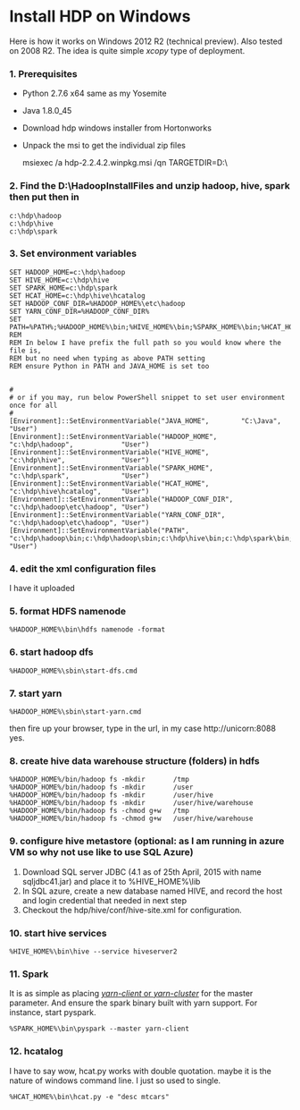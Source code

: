 # Install HDP on Windows

Here is how it works on Windows 2012 R2 (technical preview).  Also tested on 2008 R2.
The idea is quite simple *xcopy* type of deployment.

### 1. Prerequisites

* Python 2.7.6 x64 same as my Yosemite
* Java 1.8.0_45
* Download hdp windows installer from Hortonworks
* Unpack the msi to get the individual zip files

    msiexec /a hdp-2.2.4.2.winpkg.msi /qn TARGETDIR=D:\
    


### 2. Find the D:\HadoopInstallFiles and unzip hadoop, hive, spark then put then in

    c:\hdp\hadoop
    c:\hdp\hive
    c:\hdp\spark


### 3. Set environment variables

    SET HADOOP_HOME=c:\hdp\hadoop
    SET HIVE_HOME=c:\hdp\hive
    SET SPARK_HOME=c:\hdp\spark
    SET HCAT_HOME=c:\hdp\hive\hcatalog
    SET HADOOP_CONF_DIR=%HADOOP_HOME%\etc\hadoop
    SET YARN_CONF_DIR=%HADOOP_CONF_DIR%
    SET PATH=%PATH%;%HADOOP_HOME%\bin;%HIVE_HOME%\bin;%SPARK_HOME%\bin;%HCAT_HOME\bin
    REM
    REM In below I have prefix the full path so you would know where the file is,
    REM but no need when typing as above PATH setting
    REM ensure Python in PATH and JAVA_HOME is set too


    #
    # or if you may, run below PowerShell snippet to set user environment once for all
    #
    [Environment]::SetEnvironmentVariable("JAVA_HOME",        "C:\Java",                  "User")
    [Environment]::SetEnvironmentVariable("HADOOP_HOME",      "c:\hdp\hadoop",            "User")
    [Environment]::SetEnvironmentVariable("HIVE_HOME",        "c:\hdp\hive",              "User")
    [Environment]::SetEnvironmentVariable("SPARK_HOME",       "c:\hdp\spark",             "User")
    [Environment]::SetEnvironmentVariable("HCAT_HOME",        "c:\hdp\hive\hcatalog",     "User")
    [Environment]::SetEnvironmentVariable("HADOOP_CONF_DIR",  "c:\hdp\hadoop\etc\hadoop", "User")
    [Environment]::SetEnvironmentVariable("YARN_CONF_DIR",    "c:\hdp\hadoop\etc\hadoop", "User")
    [Environment]::SetEnvironmentVariable("PATH",             "c:\hdp\hadoop\bin;c:\hdp\hadoop\sbin;c:\hdp\hive\bin;c:\hdp\spark\bin;C:\Python;c:\Java\bin", "User")



### 4. edit the xml configuration files
I have it uploaded

### 5. format HDFS namenode
    %HADOOP_HOME%\bin\hdfs namenode -format

### 6. start hadoop dfs
    %HADOOP_HOME%\sbin\start-dfs.cmd

### 7. start yarn
    %HADOOP_HOME%\sbin\start-yarn.cmd

then fire up your browser, type in the url, in my case http://unicorn:8088  
yes.

### 8. create hive data warehouse structure (folders) in hdfs

    %HADOOP_HOME%/bin/hadoop fs -mkdir       /tmp
    %HADOOP_HOME%/bin/hadoop fs -mkdir       /user
    %HADOOP_HOME%/bin/hadoop fs -mkdir       /user/hive
    %HADOOP_HOME%/bin/hadoop fs -mkdir       /user/hive/warehouse
    %HADOOP_HOME%/bin/hadoop fs -chmod g+w   /tmp
    %HADOOP_HOME%/bin/hadoop fs -chmod g+w   /user/hive/warehouse


### 9. configure hive metastore (optional: as I am running in azure VM so why not use like to use SQL Azure)

1. Download SQL server JDBC (4.1 as of 25th April, 2015 with name sqljdbc41.jar) and place it to %HIVE_HOME%\lib  
2. In SQL azure, create a new database named HIVE, and record the host and login credential that needed in next step  
3. Checkout the hdp/hive/conf/hive-site.xml for configuration.  


### 10. start hive services

    %HIVE_HOME%\bin\hive --service hiveserver2  


### 11. Spark
It is as simple as placing [*yarn-client* or *yarn-cluster*][5] for the master parameter. And ensure the spark binary built with yarn support.  For instance, start pyspark.

    %SPARK_HOME%\bin\pyspark --master yarn-client


### 12. hcatalog
I have to say wow, hcat.py works with double quotation. maybe it is the nature of windows command line. I just so used to single.

    %HCAT_HOME%\bin\hcat.py -e "desc mtcars"




[1]: https://wiki.apache.org/hadoop/Hadoop2OnWindows "Hadoop on Windows Wiki"
[2]: https://cwiki.apache.org/confluence/display/Hive/HiveDerbyServerMode#HiveDerbyServerMode-ConfigureHivetoUseNetworkDerby "Configure HIVE"
[3]: http://hortonworks.com/hadoop-tutorial/using-hive-data-analysis/ "Using Hive for Data Analysis"  
[4]: https://developer.ibm.com/hadoop/blog/2014/09/19/big-sql-3-0-file-formats-usage-performance/ "Good comparision of Hive storage format"  
[5]: http://blog.cloudera.com/blog/2014/05/apache-spark-resource-management-and-yarn-app-models/ "Spark yarn mode client vs master explained"  
[6]: http://hortonworks.com/hadoop-tutorial/using-apache-spark-hdp/ "Using Apache Spark on HDP"
